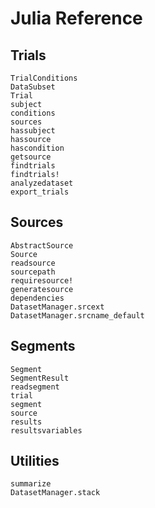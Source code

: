 # Julia Reference

## Trials

```@docs
TrialConditions
DataSubset
Trial
subject
conditions
sources
hassubject
hassource
hascondition
getsource
findtrials
findtrials!
analyzedataset
export_trials
```

## Sources

```@docs
AbstractSource
Source
readsource
sourcepath
requiresource!
generatesource
dependencies
DatasetManager.srcext
DatasetManager.srcname_default
```

## Segments

```@docs
Segment
SegmentResult
readsegment
trial
segment
source
results
resultsvariables
```

## Utilities

```@docs
summarize
DatasetManager.stack
```
